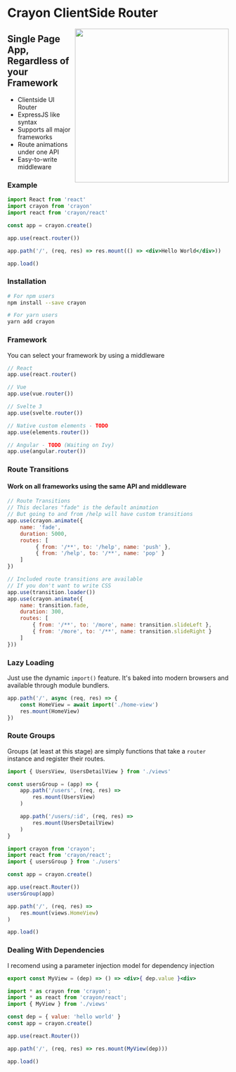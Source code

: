 # Crayon ClientSide Router

<img align="right" width="350px" src="https://alshdavid.github.io/crayon/docs/logo.png">

## Single Page App, Regardless of your Framework

- Clientside UI Router
- ExpressJS like syntax
- Supports all major frameworks
- Route animations under one API
- Easy-to-write middleware

### Example

```jsx
import React from 'react'
import crayon from 'crayon'
import react from 'crayon/react'

const app = crayon.create()

app.use(react.router())

app.path('/', (req, res) => res.mount(() => <div>Hello World</div>))

app.load()
```

### Installation

```bash
# For npm users
npm install --save crayon

# For yarn users
yarn add crayon
```

### Framework

You can select your framework by using a middleware

```javascript
// React
app.use(react.router()

// Vue 
app.use(vue.router())

// Svelte 3
app.use(svelte.router())

// Native custom elements - TODO
app.use(elements.router())

// Angular - TODO (Waiting on Ivy)
app.use(angular.router())
```

### Route Transitions

#### Work on all frameworks using the same API and middleware

```javascript
// Route Transitions 
// This declares "fade" is the default animation
// But going to and from /help will have custom transitions
app.use(crayon.animate({
    name: 'fade',
    duration: 5000,
    routes: [
         { from: '/**', to: '/help', name: 'push' },
         { from: '/help', to: '/**', name: 'pop' }
    ]
})

// Included route transitions are available 
// If you don't want to write CSS
app.use(transition.loader())
app.use(crayon.animate({
    name: transition.fade,
    duration: 300,
    routes: [
        { from: '/**', to: '/more', name: transition.slideLeft },
        { from: '/more', to: '/**', name: transition.slideRight }
    ]
}))
```

### Lazy Loading

Just use the dynamic `import()` feature.
It's baked into modern browsers and available through module bundlers.

```javascript
app.path('/', async (req, res) => {
    const HomeView = await import('./home-view')
    res.mount(HomeView)
})
```

### Route Groups

Groups (at least at this stage) are simply functions that take a `router` instance and register their routes.

```javascript
import { UsersView, UsersDetailView } from './views'

const usersGroup = (app) => {
    app.path('/users', (req, res) =>
        res.mount(UsersView)
    )

    app.path('/users/:id', (req, res) =>
        res.mount(UsersDetailView)
    )
}
```

```javascript
import crayon from 'crayon';
import react from 'crayon/react';
import { usersGroup } from './users'

const app = crayon.create()

app.use(react.Router())
usersGroup(app)

app.path('/', (req, res) =>
    res.mount(views.HomeView)
)

app.load()
```

### Dealing With Dependencies

I recomend using a parameter injection model for dependency injection

```jsx
export const MyView = (dep) => () => <div>{ dep.value }<div>
```

```javascript
import * as crayon from 'crayon';
import * as react from 'crayon/react';
import { MyView } from './views'

const dep = { value: 'hello world' }
const app = crayon.create()

app.use(react.Router())

app.path('/', (req, res) => res.mount(MyView(dep)))

app.load()
```
